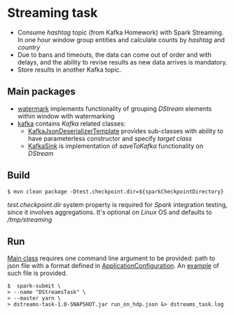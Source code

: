 # Streaming task

* Consume _hashtag_ topic (from Kafka Homework) with Spark Streaming. In one hour window group entities and calculate
 counts by _hashtag_ and _country_
* Due to bans and timeouts, the data can come out of order and with delays, and the ability to revise results as new data arrives is mandatory.
* Store results in another Kafka topic.

## Main packages

* [watermark](src/main/scala/com/aliaksei/darapiyevich/dstreams/task/watermark) implements functionality of grouping
_DStream_ elements within window with watermarking
* [kafka](src/main/scala/com/aliaksei/darapiyevich/dstreams/task/kafka) contains _Kafka_ related classes:
  * [KafkaJsonDeserializerTemplate](src/main/scala/com/aliaksei/darapiyevich/dstreams/task/kafka/serialization/KafkaJsonDeserializerTemplate.scala)
  provides sub-classes with ability to have parameterless constructor and specify _target class_
  * [KafkaSink](src/main/scala/com/aliaksei/darapiyevich/dstreams/task/watermark) is implementation of _saveToKafka_
  functionality on _DStream_
  
## Build

```
$ mvn clean package -Dtest.checkpoint.dir=${sparkCheckpointDirectory}
```
  
_test.checkpoint.dir_ system property is required for _Spark_ integration testing, since it involves aggregations. It's optional on _Linux_ OS and defaults to _/tmp/streaming_

## Run

[Main class](src/main/scala/com/aliaksei/darapiyevich/dstreams/task/Main.scala) requires one command line argument to
be provided: path to json file with a format defined in [ApplicationConfiguration](src/main/scala/com/aliaksei/darapiyevich/dstreams/task/configuration/ApplicationConfiguration.scala).
An [example](run_on_hdp.json) of such file is provided.

```
$  spark-submit \
> --name "DStreamsTask" \
> --master yarn \
> dstreams-task-1.0-SNAPSHOT.jar run_on_hdp.json &> dstreams_task.log
``` 